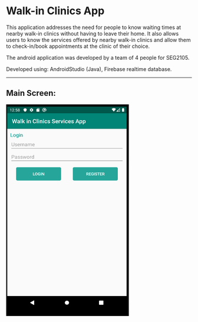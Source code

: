 # Walk-in Clinics App

This application addresses the need for people to know waiting times at nearby walk-in clinics
without having to leave their home. It also allows users to know the services offered by nearby
walk-in clinics and allow them to check-in/book appointments at the clinic of their choice.

The android application was developed by a team of 4 people for SEG2105.

Developed using: AndroidStudio (Java), Firebase realtime database.

-----
## Main Screen:

![Main Screen](https://github.com/MokahalA/WalkInClinicApp/blob/main/Screenshots/MainScreen.png)


